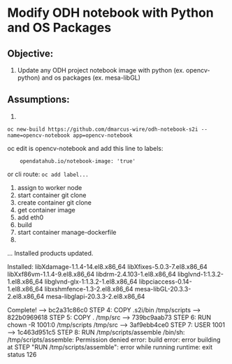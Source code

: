 # Modify ODH notebook with Python and OS Packages

## Objective:
1. Update any ODH project notebook image with python (ex. opencv-python) and os packages (ex. mesa-libGL)

## Assumptions:
1. 

`oc new-build https://github.com/dmarcus-wire/odh-notebook-s2i --name=opencv-notebook app=opencv-notebook`


oc edit is opencv-notebook and add this line to labels:
```
    opendatahub.io/notebook-image: 'true'
```

or cli route:
`oc add label...`


1. assign to worker node
1. start container git clone
1. create container git clone
1. get container image
1. add eth0
1. build 
1. start container manage-dockerfile
1. 
...
Installed products updated.

Installed:
  libXdamage-1.1.4-14.el8.x86_64        libXfixes-5.0.3-7.el8.x86_64
  libXxf86vm-1.1.4-9.el8.x86_64         libdrm-2.4.103-1.el8.x86_64
  libglvnd-1:1.3.2-1.el8.x86_64         libglvnd-glx-1:1.3.2-1.el8.x86_64
  libpciaccess-0.14-1.el8.x86_64        libxshmfence-1.3-2.el8.x86_64
  mesa-libGL-20.3.3-2.el8.x86_64        mesa-libglapi-20.3.3-2.el8.x86_64

Complete!
--> bc2a31c86c0
STEP 4: COPY .s2i/bin /tmp/scripts
--> 822b0969618
STEP 5: COPY . /tmp/src
--> 739bc9aab73
STEP 6: RUN chown -R 1001:0 /tmp/scripts /tmp/src
--> 3af9ebb4ce0
STEP 7: USER 1001
--> 1c463d951c5
STEP 8: RUN /tmp/scripts/assemble
/bin/sh: /tmp/scripts/assemble: Permission denied
error: build error: error building at STEP "RUN /tmp/scripts/assemble": error while running runtime: exit status 126
